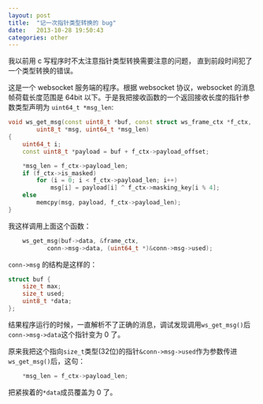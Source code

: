 ```yaml
---
layout: post
title:  "记一次指针类型转换的 bug"
date:   2013-10-28 19:50:43
categories: other
---
```


我以前用 c 写程序时不太注意指针类型转换需要注意的问题，
直到前段时间犯了一个类型转换的错误。

这是一个 websocket 服务端的程序。根据 websocket 协议，websocket 的消息帧荷载长度范围是 64bit 以下。于是我把接收函数的一个返回接收长度的指针参数类型声明为 `uint64_t *msg_len`:

```cpp
void ws_get_msg(const uint8_t *buf, const struct ws_frame_ctx *f_ctx,
		uint8_t *msg, uint64_t *msg_len)
{
	uint64_t i;
	const uint8_t *payload = buf + f_ctx->payload_offset;

	*msg_len = f_ctx->payload_len;
	if (f_ctx->is_masked)
		for (i = 0; i < f_ctx->payload_len; i++)
			msg[i] = payload[i] ^ f_ctx->masking_key[i % 4];
	else
		memcpy(msg, payload, f_ctx->payload_len);
}

```

我这样调用上面这个函数：

```cpp
	ws_get_msg(buf->data, &frame_ctx,
		   conn->msg->data, (uint64_t *)&conn->msg->used);
```

`conn->msg` 的结构是这样的：

```cpp
struct buf {
	size_t max;
	size_t used;
	uint8_t *data;
};
```
结果程序运行的时候，一直解析不了正确的消息，调试发现调用`ws_get_msg()`后`conn->msg->data`这个指针变为 0 了。

原来我把这个指向`size_t`类型(32位)的指针`&conn->msg->used`作为参数传进`ws_get_msg()`后，这句：

```cpp
	*msg_len = f_ctx->payload_len;
```
把紧挨着的`*data`成员覆盖为 0 了。

